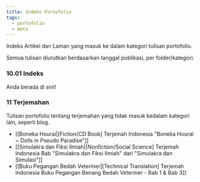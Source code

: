 ```yaml
---
title: Indeks Portofolio
tags:
  - portofolio
  - meta
---
```

Indeks Artikel dan Laman yang masuk ke dalam kategori tulisan portofolio.

Semua tulisan diurutkan berdasarkan tanggal publikasi, per folder/kategori.
### 10.01 Indeks

Anda berada di sini!
### 11 Terjemahan

Tulisan portofolio tentang terjemahan yang tidak masuk kedalam kategori lain, seperti blog.

- [[Boneka Hourai|[Fiction/CD Book] Terjemah Indonesia "Boneka Hourai ~ Dolls in Pseudo Paradise"]]
- [[Simulakra dan Fiksi Ilmiah|[Nonfiction/Social Science] Terjemah Indonesia Bab "Simulakra dan Fiksi Ilmiah" dari "Simulakra dan Simulasi"]]
- [[Buku Pegangan Bedah Veteriner|[Technical Translation] Terjemah Indonesia Buku Pegangan Benang Bedah Veteriner - Bab 1 & Bab 3]]